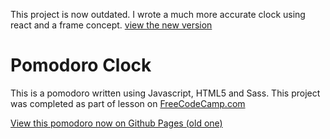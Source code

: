 This project is now outdated. I wrote a much more accurate clock using react and a frame concept. [view the new version](https://github.com/njmyers/react-pomodoro)

# Pomodoro Clock

This is a pomodoro written using Javascript, HTML5 and Sass. This project was completed as part of lesson on [FreeCodeCamp.com](http://freecodecamp.com)

[View this pomodoro now on Github Pages (old one)](https://njmyers.github.io/pomodoro/)

